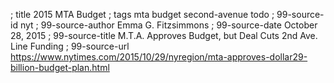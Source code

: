; title 2015 MTA Budget
; tags mta budget second-avenue todo
; 99-source-id nyt
; 99-source-author Emma G. Fitzsimmons
; 99-source-date October 28, 2015
; 99-source-title M.T.A. Approves Budget, but Deal Cuts 2nd Ave. Line Funding
; 99-source-url https://www.nytimes.com/2015/10/29/nyregion/mta-approves-dollar29-billion-budget-plan.html
